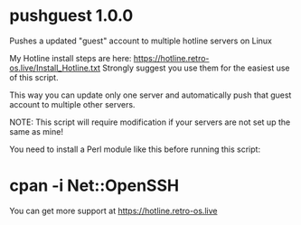 # pushguest 1.0.0
Pushes a updated "guest" account to multiple hotline servers on Linux

My Hotline install steps are here: https://hotline.retro-os.live/Install_Hotline.txt
Strongly suggest you use them for the easiest use of this script.

This way you can update only one server and automatically push that guest account to multiple other servers.

NOTE: This script will require modification if your servers are not set up the same as mine!

You need to install a Perl module like this before running this script:

# cpan -i Net::OpenSSH

You can get more support at https://hotline.retro-os.live
